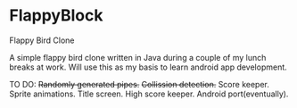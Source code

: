 FlappyBlock
===========

Flappy Bird Clone


A simple flappy bird clone written in Java during a couple of my lunch breaks at work.  Will use this as my basis to learn android app development.


TO DO:
<strike>Randomly generated pipes.</strike>
<strike>Collission detection.</strike>
Score keeper.
Sprite animations.
Title screen.
High score keeper.
Android port(eventually).
